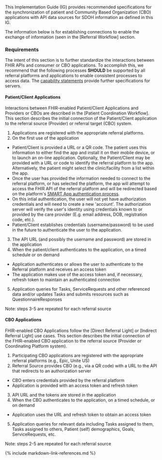 This Implementation Guide (IG) provides recommended specifications for the synchronization of patient and Community Based Organization (CBO) applications with API data sources for SDOH information as defined in this IG.

The information below is for establishing connections to enable the exchange of information (seen in the [Referral Workflow] section.

### Requirements

The intent of this section is to further standardize the interactions between FHIR APIs and consumer or CBO applications.  To accomplish this, we recommend that the following processes **SHOULD** be supported by all referral platforms and applications to enable consistent processes to access data. The [capability statements](artifacts.html#capability-statements) provide further specifications for servers.

#### Patient/Client Applications
Interactions between FHIR-enabled Patient/Client Applications and Providers or CBOs are described in the [Patient Coordination Workflow].
This section describes the initial connection of the Patient/Client application to the referral source (Provider) or referral target (CBO) system.

1. Applications are registered with the appropriate referral platforms.
2. On the first use of the application
  * Patient/Client is provided a URL or a QR code.  The patient uses this information to either find the app and install it on their mobile device, or to launch an on-line application.  Optionally, the Patient/Client may be provided with a URL or code to identify the referral platform to the app.  Alternatively, the patient might select the clinic/facility from a list within the app.
  * Once the user has provided the information needed to connect to the referral platform, or has selected the platform, the app will attempt to access the FHIR API of the referral platform and will be redirected based on the platform's [SMART App authentication process](https://www.hl7.org/fhir/smart-app-launch/app-launch.html#launch-app-standalone-launch).
  * On this intial authentication, the user will not yet have authorization credentials and will need to create a new 'account'.  The authorization server will verify the user's identity using credentials known to or provided by the care provider (E.g. email address, DOB, registration code, etc.).
  * Patient/Client establishes credentials (username/password) to be used in the future to authenticate the user to the application.
3. The API URL (and possibly the username and password) are stored in the application
4. When the patient/client authenticates to the application, on a timed schedule or on demand
  * Application authenticates or allows the user to authenticate to the Referral platform and receives an access token
  * The application makes use of the access token and, if necessary, refresh token to maintain an authenticated connection
5. Application queries for Tasks, ServiceRequests and other referenced data and/or updates Tasks and submits resources such as QuestionnaireResponses

Note: steps 3-5 are repeated for each referral source

#### CBO Applications
FHIR-enabled CBO Applications follow the [Direct Referral Light] or [Indirect Referral Light] use cases. This section describes the initial connection of the FHIR-enabled CBO application to the referral source (Provider or Coordinating Platform system).

1. Participating CBO applications are registered with the appropriate referral platforms (e.g., Epic, Unite US)
2. Referral Source provides CBO (e.g., via a QR code) with a URL to the API that redirects to an authorization server
  * CBO enters credentials provided by the referral platform
  * Application is provided with an access token and refresh token
3. API URL and the tokens are stored in the application
4. When the CBO authenticates to the application, on a timed schedule, or on demand
  * Application uses the URL and refresh token to obtain an access token
5. Application queries for relevant data including Tasks assigned to them, Tasks assigned to others, Patient (self) demographics, Goals, ServiceRequests, etc.

Note: steps 2-5 are repeated for each referral source

{% include markdown-link-references.md %}